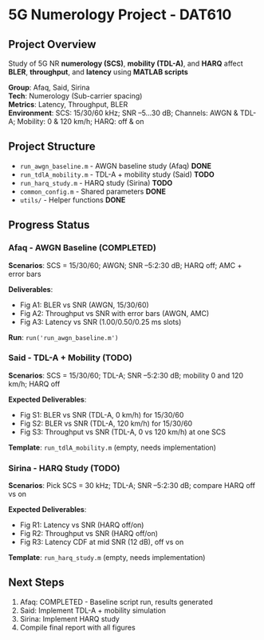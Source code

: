 # 5G Numerology Project - DAT610

## Project Overview
Study of 5G NR **numerology (SCS)**, **mobility (TDL-A)**, and **HARQ** affect **BLER**, **throughput**, and **latency** using **MATLAB scripts** 


**Group**: Afaq, Said, Sirina  
**Tech**: Numerology (Sub-carrier spacing)  
**Metrics**: Latency, Throughput, BLER  
**Environment**: SCS: 15/30/60 kHz; SNR –5…30 dB; Channels: AWGN & TDL-A; Mobility: 0 & 120 km/h; HARQ: off & on

## Project Structure
- `run_awgn_baseline.m` - AWGN baseline study (Afaq) **DONE**
- `run_tdlA_mobility.m` - TDL-A + mobility study (Said) **TODO**
- `run_harq_study.m` - HARQ study (Sirina) **TODO**
- `common_config.m` - Shared parameters **DONE**
- `utils/` - Helper functions **DONE**

## Progress Status

### Afaq - AWGN Baseline (COMPLETED)
**Scenarios**: SCS = 15/30/60; AWGN; SNR –5:2:30 dB; HARQ off; AMC + error bars

**Deliverables**:
- Fig A1: BLER vs SNR (AWGN, 15/30/60) 
- Fig A2: Throughput vs SNR with error bars (AWGN, AMC)
- Fig A3: Latency vs SNR (1.00/0.50/0.25 ms slots)

**Run**: `run('run_awgn_baseline.m')`

### Said - TDL-A + Mobility (TODO)
**Scenarios**: SCS = 15/30/60; TDL-A; SNR –5:2:30 dB; mobility 0 and 120 km/h; HARQ off

**Expected Deliverables**:
- Fig S1: BLER vs SNR (TDL-A, 0 km/h) for 15/30/60
- Fig S2: BLER vs SNR (TDL-A, 120 km/h) for 15/30/60
- Fig S3: Throughput vs SNR (TDL-A, 0 vs 120 km/h) at one SCS

**Template**: `run_tdlA_mobility.m` (empty, needs implementation)

### Sirina - HARQ Study (TODO)
**Scenarios**: Pick SCS = 30 kHz; TDL-A; SNR –5:2:30 dB; compare HARQ off vs on

**Expected Deliverables**:
- Fig R1: Latency vs SNR (HARQ off/on)
- Fig R2: Throughput vs SNR (HARQ off/on)
- Fig R3: Latency CDF at mid SNR (12 dB), off vs on

**Template**: `run_harq_study.m` (empty, needs implementation)

## Next Steps
1. Afaq: COMPLETED - Baseline script run, results generated
2. Said: Implement TDL-A + mobility simulation
3. Sirina: Implement HARQ study
4. Compile final report with all figures
